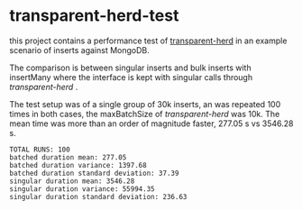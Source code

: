 # transparent-herd-test

this project contains a performance test of [transparent-herd](https://github.com/emasab/transparent-herd) in an example scenario of inserts against MongoDB.

The comparison is between singular inserts and bulk inserts with insertMany where the interface is kept with singular calls through _transparent-herd_ .

The test setup was of a single group of 30k inserts, an was repeated 100 times in both cases, the maxBatchSize of _transparent-herd_ was 10k. The mean time was more than an order of magnitude faster, 277.05 s vs 3546.28 s.

```
TOTAL RUNS: 100
batched duration mean: 277.05
batched duration variance: 1397.68
batched duration standard deviation: 37.39
singular duration mean: 3546.28
singular duration variance: 55994.35
singular duration standard deviation: 236.63
```